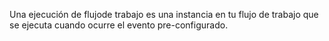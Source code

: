 Una ejecución de flujode trabajo es una instancia en tu flujo de trabajo que se ejecuta cuando ocurre el evento pre-configurado.